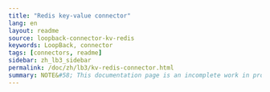 ```yaml
---
title: "Redis key-value connector"
lang: en
layout: readme
source: loopback-connector-kv-redis
keywords: LoopBack, connector
tags: [connectors, readme]
sidebar: zh_lb3_sidebar
permalink: /doc/zh/lb3/kv-redis-connector.html
summary: NOTE&#58; This documentation page is an incomplete work in progress.
---
```

